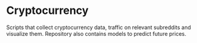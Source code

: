 # Cryptocurrency
Scripts that collect cryptocurrency data, traffic on relevant subreddits and visualize them. Repository also contains models to predict future prices.
